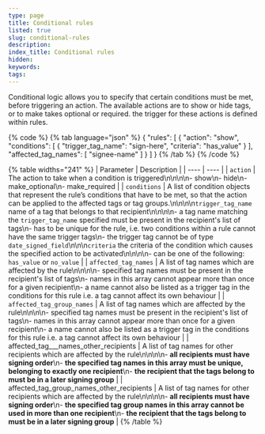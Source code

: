 ```yaml
---
type: page
title: Conditional rules
listed: true
slug: conditional-rules
description: 
index_title: Conditional rules
hidden: 
keywords: 
tags: 
---
```


Conditional logic allows you to specify that certain conditions must be met, before triggering an action. The available actions are to show or hide tags, or to make takes optional or required. the trigger for these actions is defined within rules.

{% code %}
{% tab language="json" %}
{
    "rules": [
        {
            "action": "show",
            "conditions": [
                {
                    "trigger_tag_name": "sign-here",
                    "criteria": "has_value"
                }
            ],
            "affected_tag_names": [
                "signee-name"
            ]
        }
    ]
}
{% /tab %}
{% /code %}

{% table widths="241" %}
| Parameter | Description | 
| ---- | ---- | 
| `action` | The action to take when a condition is triggered\n\n\n\n- show\n- hide\n- make_optional\n- make_required | 
| `conditions` | A list of condition objects that represent the rule’s conditions that have to be met, so that the action can be applied to the affected tags or tag groups.\n\n\n\n`trigger_tag_name` name of a tag that belongs to that recipient\n\n\n\n- a tag name matching the `trigger_tag_name` specified must be present in the recipient's list of tags\n- has to be unique for the rule, i.e. two conditions within a rule cannot have the same trigger tags\n- the trigger tag cannot be of type `date_signed_field`\n\n\n`criteria` the criteria of the condition which causes the specified action to be activated\n\n\n\n- can be one of the following: `has_value` or `no_value` | 
| `affected_tag_names` | A list of tag names which are affected by the rule\n\n\n\n- specified tag names must be present in the recipient's list of tags\n- names in this array cannot appear more than once for a given recipient\n- a name cannot also be listed as a trigger tag in the conditions for this rule i.e. a tag cannot affect its own behaviour | 
| `affected_tag_group_names` | A list of tag names which are affected by the rule\n\n\n\n- specified tag names must be present in the recipient's list of tags\n- names in this array cannot appear more than once for a given recipient\n- a name cannot also be listed as a trigger tag in the conditions for this rule i.e. a tag cannot affect its own behaviour | 
| affected_tag___names_other_recipients | A list of tag names for other recipients which are affected by the rule\n\n\n\n- **all recipients must have signing order**\n- **the specified tag names in this array must be unique, belonging to exactly one recipient**\n- **the recipient that the tags belong to must be in a later signing group** | 
| affected_tag_group_names_other_recipients | A list of tag names for other recipients which are affected by the rule\n\n\n\n- **all recipients must have signing order**\n- **the specified tag group names in this array cannot be used in more than one recipient**\n- **the recipient that the tags belong to must be in a later signing group** | 
{% /table %}